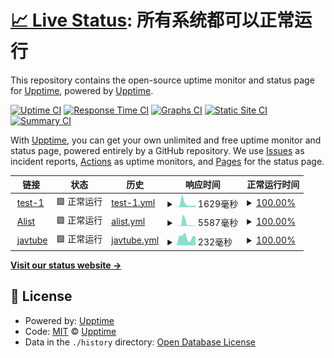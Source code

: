 # [📈 Live Status](https://upptime.yuki.ren): <!--live status--> **所有系统都可以正常运行**

This repository contains the open-source uptime monitor and status page for [Upptime](https://upptime.js.org), powered by [Upptime](https://github.com/upptime/upptime).

[![Uptime CI](https://github.com/soulmatelh/upptime/workflows/Uptime%20CI/badge.svg)](https://github.com/soulmatelh/upptime/actions?query=workflow%3A%22Uptime+CI%22)
[![Response Time CI](https://github.com/soulmatelh/upptime/workflows/Response%20Time%20CI/badge.svg)](https://github.com/soulmatelh/upptime/actions?query=workflow%3A%22Response+Time+CI%22)
[![Graphs CI](https://github.com/soulmatelh/upptime/workflows/Graphs%20CI/badge.svg)](https://github.com/soulmatelh/upptime/actions?query=workflow%3A%22Graphs+CI%22)
[![Static Site CI](https://github.com/soulmatelh/upptime/workflows/Static%20Site%20CI/badge.svg)](https://github.com/soulmatelh/upptime/actions?query=workflow%3A%22Static+Site+CI%22)
[![Summary CI](https://github.com/soulmatelh/upptime/workflows/Summary%20CI/badge.svg)](https://github.com/soulmatelh/upptime/actions?query=workflow%3A%22Summary+CI%22)

With [Upptime](https://upptime.js.org), you can get your own unlimited and free uptime monitor and status page, powered entirely by a GitHub repository. We use [Issues](https://github.com/upptime/upptime/issues) as incident reports, [Actions](https://github.com/soulmatelh/upptime/actions) as uptime monitors, and [Pages](https://upptime.yuki.ren) for the status page.

<!--start: status pages-->
<!-- This summary is generated by Upptime (https://github.com/upptime/upptime) -->
<!-- Do not edit this manually, your changes will be overwritten -->
<!-- prettier-ignore -->
| 链接 | 状态 | 历史 | 响应时间 | 正常运行时间 |
| --- | ------ | ------- | ------------- | ------ |
| <img alt="" src="https://icons.duckduckgo.com/ip3/test-1.soulmatelh.repl.co.ico" height="13"> [test-1](https://test-1.soulmatelh.repl.co) | 🟩 正常运行 | [test-1.yml](https://github.com/soulmatelh/upptime/commits/HEAD/history/test-1.yml) | <details><summary><img alt="响应时间图像" src="./graphs/test-1/response-time-week.png" height="20"> 1629毫秒</summary><br><a href="https://upptime.yuki.ren/history/test-1"><img alt="响应时间 990" src="https://img.shields.io/endpoint?url=https%3A%2F%2Fraw.githubusercontent.com%2Fsoulmatelh%2Fupptime%2FHEAD%2Fapi%2Ftest-1%2Fresponse-time.json"></a><br><a href="https://upptime.yuki.ren/history/test-1"><img alt="24 小时响应时间 1051" src="https://img.shields.io/endpoint?url=https%3A%2F%2Fraw.githubusercontent.com%2Fsoulmatelh%2Fupptime%2FHEAD%2Fapi%2Ftest-1%2Fresponse-time-day.json"></a><br><a href="https://upptime.yuki.ren/history/test-1"><img alt="7 天正常运行时间 1629" src="https://img.shields.io/endpoint?url=https%3A%2F%2Fraw.githubusercontent.com%2Fsoulmatelh%2Fupptime%2FHEAD%2Fapi%2Ftest-1%2Fresponse-time-week.json"></a><br><a href="https://upptime.yuki.ren/history/test-1"><img alt="30天的正常运行时间 990" src="https://img.shields.io/endpoint?url=https%3A%2F%2Fraw.githubusercontent.com%2Fsoulmatelh%2Fupptime%2FHEAD%2Fapi%2Ftest-1%2Fresponse-time-month.json"></a><br><a href="https://upptime.yuki.ren/history/test-1"><img alt="1年的正常运行时间 990" src="https://img.shields.io/endpoint?url=https%3A%2F%2Fraw.githubusercontent.com%2Fsoulmatelh%2Fupptime%2FHEAD%2Fapi%2Ftest-1%2Fresponse-time-year.json"></a></details> | <details><summary><a href="https://upptime.yuki.ren/history/test-1">100.00%</a></summary><a href="https://upptime.yuki.ren/history/test-1"><img alt="正常运行时间 100.00%" src="https://img.shields.io/endpoint?url=https%3A%2F%2Fraw.githubusercontent.com%2Fsoulmatelh%2Fupptime%2FHEAD%2Fapi%2Ftest-1%2Fuptime.json"></a><br><a href="https://upptime.yuki.ren/history/test-1"><img alt="24 小时正常运行时间 100.00%" src="https://img.shields.io/endpoint?url=https%3A%2F%2Fraw.githubusercontent.com%2Fsoulmatelh%2Fupptime%2FHEAD%2Fapi%2Ftest-1%2Fuptime-day.json"></a><br><a href="https://upptime.yuki.ren/history/test-1"><img alt="7 天正常运行时间 100.00%" src="https://img.shields.io/endpoint?url=https%3A%2F%2Fraw.githubusercontent.com%2Fsoulmatelh%2Fupptime%2FHEAD%2Fapi%2Ftest-1%2Fuptime-week.json"></a><br><a href="https://upptime.yuki.ren/history/test-1"><img alt="30天的正常运行时间 100.00%" src="https://img.shields.io/endpoint?url=https%3A%2F%2Fraw.githubusercontent.com%2Fsoulmatelh%2Fupptime%2FHEAD%2Fapi%2Ftest-1%2Fuptime-month.json"></a><br><a href="https://upptime.yuki.ren/history/test-1"><img alt="1年的正常运行时间 100.00%" src="https://img.shields.io/endpoint?url=https%3A%2F%2Fraw.githubusercontent.com%2Fsoulmatelh%2Fupptime%2FHEAD%2Fapi%2Ftest-1%2Fuptime-year.json"></a></details>
| <img alt="" src="https://icons.duckduckgo.com/ip3/web.soulmatelh.repl.co.ico" height="13"> [Alist](https://web.soulmatelh.repl.co) | 🟩 正常运行 | [alist.yml](https://github.com/soulmatelh/upptime/commits/HEAD/history/alist.yml) | <details><summary><img alt="响应时间图像" src="./graphs/alist/response-time-week.png" height="20"> 5587毫秒</summary><br><a href="https://upptime.yuki.ren/history/alist"><img alt="响应时间 2359" src="https://img.shields.io/endpoint?url=https%3A%2F%2Fraw.githubusercontent.com%2Fsoulmatelh%2Fupptime%2FHEAD%2Fapi%2Falist%2Fresponse-time.json"></a><br><a href="https://upptime.yuki.ren/history/alist"><img alt="24 小时响应时间 737" src="https://img.shields.io/endpoint?url=https%3A%2F%2Fraw.githubusercontent.com%2Fsoulmatelh%2Fupptime%2FHEAD%2Fapi%2Falist%2Fresponse-time-day.json"></a><br><a href="https://upptime.yuki.ren/history/alist"><img alt="7 天正常运行时间 5587" src="https://img.shields.io/endpoint?url=https%3A%2F%2Fraw.githubusercontent.com%2Fsoulmatelh%2Fupptime%2FHEAD%2Fapi%2Falist%2Fresponse-time-week.json"></a><br><a href="https://upptime.yuki.ren/history/alist"><img alt="30天的正常运行时间 2359" src="https://img.shields.io/endpoint?url=https%3A%2F%2Fraw.githubusercontent.com%2Fsoulmatelh%2Fupptime%2FHEAD%2Fapi%2Falist%2Fresponse-time-month.json"></a><br><a href="https://upptime.yuki.ren/history/alist"><img alt="1年的正常运行时间 2359" src="https://img.shields.io/endpoint?url=https%3A%2F%2Fraw.githubusercontent.com%2Fsoulmatelh%2Fupptime%2FHEAD%2Fapi%2Falist%2Fresponse-time-year.json"></a></details> | <details><summary><a href="https://upptime.yuki.ren/history/alist">100.00%</a></summary><a href="https://upptime.yuki.ren/history/alist"><img alt="正常运行时间 100.00%" src="https://img.shields.io/endpoint?url=https%3A%2F%2Fraw.githubusercontent.com%2Fsoulmatelh%2Fupptime%2FHEAD%2Fapi%2Falist%2Fuptime.json"></a><br><a href="https://upptime.yuki.ren/history/alist"><img alt="24 小时正常运行时间 100.00%" src="https://img.shields.io/endpoint?url=https%3A%2F%2Fraw.githubusercontent.com%2Fsoulmatelh%2Fupptime%2FHEAD%2Fapi%2Falist%2Fuptime-day.json"></a><br><a href="https://upptime.yuki.ren/history/alist"><img alt="7 天正常运行时间 100.00%" src="https://img.shields.io/endpoint?url=https%3A%2F%2Fraw.githubusercontent.com%2Fsoulmatelh%2Fupptime%2FHEAD%2Fapi%2Falist%2Fuptime-week.json"></a><br><a href="https://upptime.yuki.ren/history/alist"><img alt="30天的正常运行时间 100.00%" src="https://img.shields.io/endpoint?url=https%3A%2F%2Fraw.githubusercontent.com%2Fsoulmatelh%2Fupptime%2FHEAD%2Fapi%2Falist%2Fuptime-month.json"></a><br><a href="https://upptime.yuki.ren/history/alist"><img alt="1年的正常运行时间 100.00%" src="https://img.shields.io/endpoint?url=https%3A%2F%2Fraw.githubusercontent.com%2Fsoulmatelh%2Fupptime%2FHEAD%2Fapi%2Falist%2Fuptime-year.json"></a></details>
| <img alt="" src="https://icons.duckduckgo.com/ip3/javtube-soulmatelh.koyeb.app.ico" height="13"> [javtube](https://javtube-soulmatelh.koyeb.app) | 🟩 正常运行 | [javtube.yml](https://github.com/soulmatelh/upptime/commits/HEAD/history/javtube.yml) | <details><summary><img alt="响应时间图像" src="./graphs/javtube/response-time-week.png" height="20"> 232毫秒</summary><br><a href="https://upptime.yuki.ren/history/javtube"><img alt="响应时间 248" src="https://img.shields.io/endpoint?url=https%3A%2F%2Fraw.githubusercontent.com%2Fsoulmatelh%2Fupptime%2FHEAD%2Fapi%2Fjavtube%2Fresponse-time.json"></a><br><a href="https://upptime.yuki.ren/history/javtube"><img alt="24 小时响应时间 283" src="https://img.shields.io/endpoint?url=https%3A%2F%2Fraw.githubusercontent.com%2Fsoulmatelh%2Fupptime%2FHEAD%2Fapi%2Fjavtube%2Fresponse-time-day.json"></a><br><a href="https://upptime.yuki.ren/history/javtube"><img alt="7 天正常运行时间 232" src="https://img.shields.io/endpoint?url=https%3A%2F%2Fraw.githubusercontent.com%2Fsoulmatelh%2Fupptime%2FHEAD%2Fapi%2Fjavtube%2Fresponse-time-week.json"></a><br><a href="https://upptime.yuki.ren/history/javtube"><img alt="30天的正常运行时间 248" src="https://img.shields.io/endpoint?url=https%3A%2F%2Fraw.githubusercontent.com%2Fsoulmatelh%2Fupptime%2FHEAD%2Fapi%2Fjavtube%2Fresponse-time-month.json"></a><br><a href="https://upptime.yuki.ren/history/javtube"><img alt="1年的正常运行时间 248" src="https://img.shields.io/endpoint?url=https%3A%2F%2Fraw.githubusercontent.com%2Fsoulmatelh%2Fupptime%2FHEAD%2Fapi%2Fjavtube%2Fresponse-time-year.json"></a></details> | <details><summary><a href="https://upptime.yuki.ren/history/javtube">100.00%</a></summary><a href="https://upptime.yuki.ren/history/javtube"><img alt="正常运行时间 100.00%" src="https://img.shields.io/endpoint?url=https%3A%2F%2Fraw.githubusercontent.com%2Fsoulmatelh%2Fupptime%2FHEAD%2Fapi%2Fjavtube%2Fuptime.json"></a><br><a href="https://upptime.yuki.ren/history/javtube"><img alt="24 小时正常运行时间 100.00%" src="https://img.shields.io/endpoint?url=https%3A%2F%2Fraw.githubusercontent.com%2Fsoulmatelh%2Fupptime%2FHEAD%2Fapi%2Fjavtube%2Fuptime-day.json"></a><br><a href="https://upptime.yuki.ren/history/javtube"><img alt="7 天正常运行时间 100.00%" src="https://img.shields.io/endpoint?url=https%3A%2F%2Fraw.githubusercontent.com%2Fsoulmatelh%2Fupptime%2FHEAD%2Fapi%2Fjavtube%2Fuptime-week.json"></a><br><a href="https://upptime.yuki.ren/history/javtube"><img alt="30天的正常运行时间 100.00%" src="https://img.shields.io/endpoint?url=https%3A%2F%2Fraw.githubusercontent.com%2Fsoulmatelh%2Fupptime%2FHEAD%2Fapi%2Fjavtube%2Fuptime-month.json"></a><br><a href="https://upptime.yuki.ren/history/javtube"><img alt="1年的正常运行时间 100.00%" src="https://img.shields.io/endpoint?url=https%3A%2F%2Fraw.githubusercontent.com%2Fsoulmatelh%2Fupptime%2FHEAD%2Fapi%2Fjavtube%2Fuptime-year.json"></a></details>

<!--end: status pages-->

[**Visit our status website →**](https://upptime.yuki.ren)

## 📄 License

- Powered by: [Upptime](https://github.com/upptime/upptime)
- Code: [MIT](./LICENSE) © [Upptime](https://upptime.js.org)
- Data in the `./history` directory: [Open Database License](https://opendatacommons.org/licenses/odbl/1-0/)
